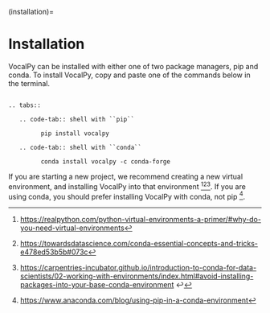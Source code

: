 (installation)=

# Installation

VocalPy can be installed with either one of two package managers, pip and conda.
To install VocalPy, copy and paste one of the commands below in the terminal.

```{eval-rst}

.. tabs::

   .. code-tab:: shell with ``pip``

         pip install vocalpy

   .. code-tab:: shell with ``conda``

         conda install vocalpy -c conda-forge

```

If you are starting a new project, we recommend creating a new virtual environment, 
and installing VocalPy into that environment [^1][^2][^3].
If you are using conda, you should prefer installing VocalPy with conda, not pip [^4].

[^1]: https://realpython.com/python-virtual-environments-a-primer/#why-do-you-need-virtual-environments
[^2]: https://towardsdatascience.com/conda-essential-concepts-and-tricks-e478ed53b5b#073c
[^3]: https://carpentries-incubator.github.io/introduction-to-conda-for-data-scientists/02-working-with-environments/index.html#avoid-installing-packages-into-your-base-conda-environment ↩
[^4]: https://www.anaconda.com/blog/using-pip-in-a-conda-environment
